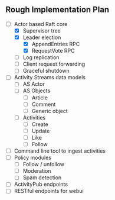 ## Rough Implementation Plan

- [ ] Actor based Raft core
    - [x] Supervisor tree
    - [x] Leader election
        - [x] AppendEntries RPC
        - [x] RequestVote RPC
    - [ ] Log replication
    - [ ] Client request forwarding
    - [ ] Graceful shutdown
- [ ] Activity Streams data models
    - [ ] AS Actor
    - [ ] AS Objects
        - [ ] Article
        - [ ] Comment
        - [ ] Generic object
    - [ ] Activities
        - [ ] Create
        - [ ] Update
        - [ ] Like
        - [ ] Follow
- [ ] Command line tool to ingest activities
- [ ] Policy modules
    - [ ] Follow / unfollow
    - [ ] Moderation
    - [ ] Spam detection
- [ ] ActivityPub endpoints
- [ ] RESTful endpoints for webui